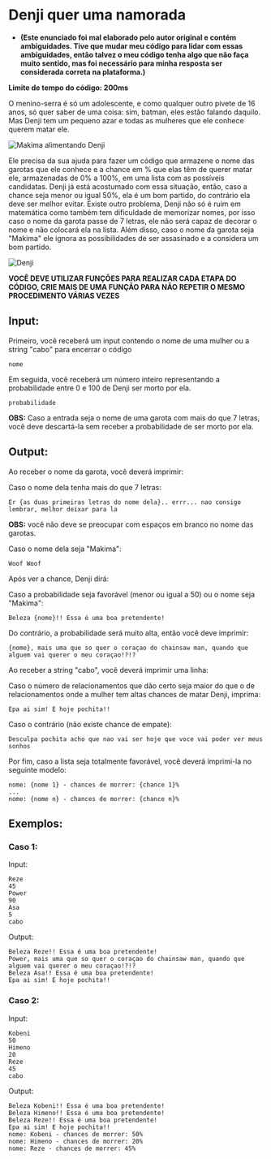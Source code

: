 # Denji quer uma namorada 

- **(Este enunciado foi mal elaborado pelo autor original e contém ambiguidades. Tive que mudar meu código para lidar com essas ambiguidades, então talvez o meu código tenha algo que não faça muito sentido, mas foi necessário para minha resposta ser considerada correta na plataforma.)**

**Limite de tempo do código: 200ms**

O menino-serra é só um adolescente, e como qualquer outro pivete de 16 anos, só quer saber de uma coisa: sim, batman, eles estão falando daquilo. Mas Denji tem um pequeno azar e todas as mulheres que ele conhece querem matar ele.

![Makima alimentando Denji](https://blogger.googleusercontent.com/img/b/R29vZ2xl/AVvXsEi59gSYJlHMCu5NufI5X_IJNSnJqVlIaHUGZz8zDcJkoqg_Vxd0BAaoFXANJECW3S_qDFa0VKEAFjVIgysdDzUEVeT9K8qY3aLuvOCvUNekbRcKhmdqtvt1lVUveitXlOYDE7r4jHa41mNyBu_L--wk_2u4ZZDzh6lSacUdG6TDDdRYnmCvCQ/s1600/Chainsaw%20Man%20-%20Episode%202%20-%20Makima%20Feeds%20Denji.gif)

Ele precisa da sua ajuda para fazer um código que armazene o nome das garotas que ele conhece e a chance em % que elas têm de querer matar ele, armazenadas de 0% a 100%, em uma lista com as possíveis candidatas. Denji já está acostumado com essa situação, então, caso a chance seja menor ou igual 50%, ela é um bom partido, do contrário ela deve ser melhor evitar. Existe outro problema, Denji não só é ruim em matemática como também tem dificuldade de memorizar nomes, por isso caso o nome da garota passe de 7 letras, ele não será capaz de decorar o nome e não colocará ela na lista. Além disso, caso o nome da garota seja "Makima" ele ignora as possibilidades de ser assasinado e a considera um bom partido.

![Denji](https://pbs.twimg.com/media/D1jvK-HX4AEk-7c.jpg)

**VOCÊ DEVE UTILIZAR FUNÇÕES PARA REALIZAR CADA ETAPA DO CÓDIGO, CRIE MAIS DE UMA FUNÇÃO PARA NÃO REPETIR O MESMO PROCEDIMENTO VÁRIAS VEZES**

## Input:

Primeiro, você receberá um input contendo o nome de uma mulher ou a string "cabo" para encerrar o código

```
nome
```

Em seguida, você receberá um número inteiro representando a probabilidade entre 0 e 100 de Denji ser morto por ela.

```
probabilidade
```

**OBS:** Caso a entrada seja o nome de uma garota com mais do que 7 letras, você deve descartá-la sem receber a probabilidade de ser morto por ela.

## Output:

Ao receber o nome da garota, você deverá imprimir:

Caso o nome dela tenha mais do que 7 letras:

```
Er {as duas primeiras letras do nome dela}.. errr... nao consigo lembrar, melhor deixar para la
```

**OBS:** você não deve se preocupar com espaços em branco no nome das garotas.

Caso o nome dela seja "Makima":

```
Woof Woof
```

Após ver a chance, Denji dirá:

Caso a probabilidade seja favorável (menor ou igual a 50) ou o nome seja "Makima":

```
Beleza {nome}!! Essa é uma boa pretendente!
```

Do contrário, a probabilidade será muito alta, então você deve imprimir:

```
{nome}, mais uma que so quer o coraçao do chainsaw man, quando que alguem vai querer o meu coraçao!?!?
```

Ao receber a string "cabo", você deverá imprimir uma linha:

Caso o número de relacionamentos que dão certo seja maior do que o de relacionamentos onde a mulher tem altas chances de matar Denji, imprima:

```
Epa ai sim! E hoje pochita!!
```

Caso o contrário (não existe chance de empate):

```
Desculpa pochita acho que nao vai ser hoje que voce vai poder ver meus sonhos
```

Por fim, caso a lista seja totalmente favorável, você deverá imprimi-la no seguinte modelo:

```
nome: {nome 1} - chances de morrer: {chance 1}%
...
nome: {nome n} - chances de morrer: {chance n}%
```

## Exemplos:

### Caso 1:

Input:
```
Reze
45
Power
90
Asa
5
cabo
```

Output:
```
Beleza Reze!! Essa é uma boa pretendente!
Power, mais uma que so quer o coraçao do chainsaw man, quando que alguem vai querer o meu coraçao!?!?
Beleza Asa!! Essa é uma boa pretendente!
Epa ai sim! E hoje pochita!!
```

### Caso 2:

Input:
```
Kobeni
50
Himeno
20
Reze
45
cabo
```

Output:
```
Beleza Kobeni!! Essa é uma boa pretendente!
Beleza Himeno!! Essa é uma boa pretendente!
Beleza Reze!! Essa é uma boa pretendente!
Epa ai sim! E hoje pochita!!
nome: Kobeni - chances de morrer: 50%
nome: Himeno - chances de morrer: 20%
nome: Reze - chances de morrer: 45%
```